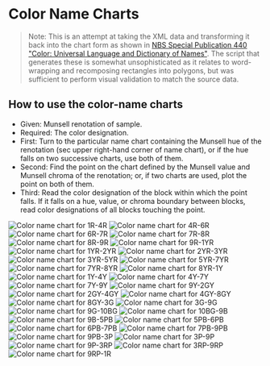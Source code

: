 # Color Name Charts

> Note: This is an attempt at taking the XML data and transforming it back
> into the chart form as shown in [NBS Special Publication 440 "Color: Universal Language and Dictionary of Names"](https://archive.org/details/coloruniversalla00kell/).
> The script that generates these is somewhat unsophisticated as it relates
> to word-wrapping and recomposing rectangles into polygons, but was
> sufficient to perform visual validation to match the source data.

## How to use the color-name charts

- Given: Munsell renotation of sample.
- Required: The color designation.
- First: Turn to the particular name chart containing the Munsell hue of the renotation (sec upper right-hand corner of name chart), or if the hue falls on two successive charts, use both of them.
- Second: Find the point on the chart defined by the Munsell value and Munsell chroma of the renotation; or, if two charts are used, plot the point on both of them.
- Third: Read the color designation of the block within which the point falls. If it falls on a hue, value, or chroma boundary between blocks, read color designations of all blocks touching the point.

![Color name chart for 1R-4R](page16-0_hues_1R-4R.png)
![Color name chart for 4R-6R](page16-1_hues_4R-6R.png)
![Color name chart for 6R-7R](page17-0_hues_6R-7R.png)
![Color name chart for 7R-8R](page17-1_hues_7R-8R.png)
![Color name chart for 8R-9R](page18-0_hues_8R-9R.png)
![Color name chart for 9R-1YR](page18-1_hues_9R-1YR.png)
![Color name chart for 1YR-2YR](page19-0_hues_1YR-2YR.png)
![Color name chart for 2YR-3YR](page19-1_hues_2YR-3YR.png)
![Color name chart for 3YR-5YR](page20-0_hues_3YR-5YR.png)
![Color name chart for 5YR-7YR](page20-1_hues_5YR-7YR.png)
![Color name chart for 7YR-8YR](page21-0_hues_7YR-8YR.png)
![Color name chart for 8YR-1Y](page21-1_hues_8YR-1Y.png)
![Color name chart for 1Y-4Y](page22-0_hues_1Y-4Y.png)
![Color name chart for 4Y-7Y](page22-1_hues_4Y-7Y.png)
![Color name chart for 7Y-9Y](page23-0_hues_7Y-9Y.png)
![Color name chart for 9Y-2GY](page23-1_hues_9Y-2GY.png)
![Color name chart for 2GY-4GY](page24-0_hues_2GY-4GY.png)
![Color name chart for 4GY-8GY](page24-1_hues_4GY-8GY.png)
![Color name chart for 8GY-3G](page25-0_hues_8GY-3G.png)
![Color name chart for 3G-9G](page25-1_hues_3G-9G.png)
![Color name chart for 9G-10BG](page26-0_hues_9G-10BG.png)
![Color name chart for 10BG-9B](page26-1_hues_10BG-9B.png)
![Color name chart for 9B-5PB](page27-0_hues_9B-5PB.png)
![Color name chart for 5PB-6PB](page27-1_hues_5PB-6PB.png)
![Color name chart for 6PB-7PB](page28-0_hues_6PB-7PB.png)
![Color name chart for 7PB-9PB](page28-1_hues_7PB-9PB.png)
![Color name chart for 9PB-3P](page29-0_hues_9PB-3P.png)
![Color name chart for 3P-9P](page29-1_hues_3P-9P.png)
![Color name chart for 9P-3RP](page30-0_hues_9P-3RP.png)
![Color name chart for 3RP-9RP](page30-1_hues_3RP-9RP.png)
![Color name chart for 9RP-1R](page31-0_hues_9RP-1R.png)
